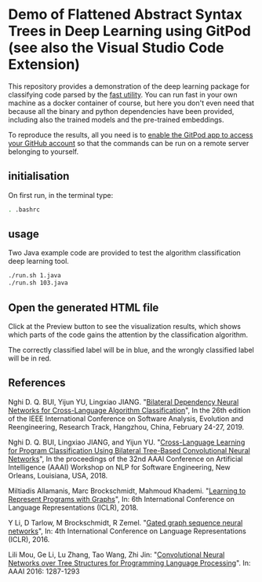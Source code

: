 # Demo of Flattened Abstract Syntax Trees in Deep Learning using GitPod (see also the Visual Studio Code Extension)

This repository provides a demonstration of the deep learning package for classifying code parsed by the [fast
utility](https://cloud.docker.com/u/yijun/repository/docker/yijun/fast). You can run fast in your own machine as a 
docker container of course, but here you don't even need that because all the binary and python dependencies have been provided, including also the trained models and the pre-trained embeddings. 

To reproduce the results, all you need is to [enable the GitPod app to access your GitHub account](https://gitpod.io/#https://github.com/yijunyu/demo-vscode-fast) so that the commands can be run on a remote server belonging to yourself. 

## initialisation

On first run, in the terminal type:
```bash
. .bashrc
```

## usage
Two Java example code are provided to test the algorithm classification deep learning tool. 
```bash
./run.sh 1.java
./run.sh 103.java
```

## Open the generated HTML file

Click at the Preview button to see the visualization results, which shows which parts of the code gains the attention by the classification algorithm.

The correctly classified label will be in blue, and the wrongly classified label will be in red. 

## References

Nghi D. Q. BUI, Yijun YU, Lingxiao JIANG. "[Bilateral Dependency Neural Networks for Cross-Language Algorithm Classification](https://bdqnghi.github.io/files/SANER_2019_bilateral_dependency.pdf)", In the 26th edition of the IEEE International Conference on Software Analysis, Evolution and Reengineering, Research Track, Hangzhou, China, February 24-27, 2019.

Nghi D. Q. BUI, Lingxiao JIANG, and Yijun YU. "[Cross-Language Learning for Program Classification Using Bilateral Tree-Based Convolutional Neural Networks](https://bdqnghi.github.io/files/AAAI_18_cross_language_learning.pdf)", In the proceedings of the 32nd AAAI Conference on Artificial Intelligence (AAAI) Workshop on NLP for Software Engineering, New Orleans, Louisiana, USA, 2018.

Miltiadis Allamanis, Marc Brockschmidt, Mahmoud Khademi. "[Learning to Represent Programs with Graphs](https://arxiv.org/abs/1711.00740)", In: 6th International Conference on Language Representations (ICLR), 2018.

Y Li, D Tarlow, M Brockschmidt, R Zemel. "[Gated graph sequence neural networks](https://arxiv.org/abs/1511.05493)", In: 4th International Conference on Language Representations (ICLR), 2016.

Lili Mou, Ge Li, Lu Zhang, Tao Wang, Zhi Jin: "[Convolutional Neural Networks over Tree Structures for Programming Language Processing](https://arxiv.org/abs/1409.5718)". In: AAAI 2016: 1287-1293
